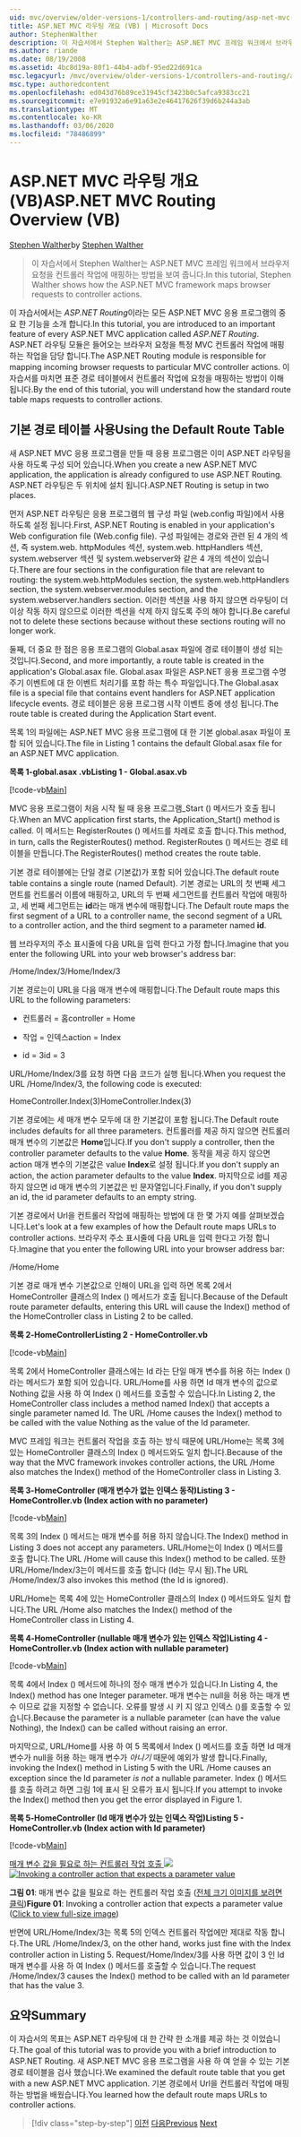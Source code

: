 ```yaml
---
uid: mvc/overview/older-versions-1/controllers-and-routing/asp-net-mvc-routing-overview-vb
title: ASP.NET MVC 라우팅 개요 (VB) | Microsoft Docs
author: StephenWalther
description: 이 자습서에서 Stephen Walther는 ASP.NET MVC 프레임 워크에서 브라우저 요청을 컨트롤러 작업에 매핑하는 방법을 보여 줍니다.
ms.author: riande
ms.date: 08/19/2008
ms.assetid: 4bc8d19a-80f1-44b4-adbf-95ed22d691ca
msc.legacyurl: /mvc/overview/older-versions-1/controllers-and-routing/asp-net-mvc-routing-overview-vb
msc.type: authoredcontent
ms.openlocfilehash: ed043d76b89ce31945cf3423b0c5afca9383cc21
ms.sourcegitcommit: e7e91932a6e91a63e2e46417626f39d6b244a3ab
ms.translationtype: MT
ms.contentlocale: ko-KR
ms.lasthandoff: 03/06/2020
ms.locfileid: "78486899"
---
```

# <a name="aspnet-mvc-routing-overview-vb"></a><span data-ttu-id="28420-103">ASP.NET MVC 라우팅 개요(VB)</span><span class="sxs-lookup"><span data-stu-id="28420-103">ASP.NET MVC Routing Overview (VB)</span></span>

<span data-ttu-id="28420-104">[Stephen Walther](https://github.com/StephenWalther)</span><span class="sxs-lookup"><span data-stu-id="28420-104">by [Stephen Walther](https://github.com/StephenWalther)</span></span>

> <span data-ttu-id="28420-105">이 자습서에서 Stephen Walther는 ASP.NET MVC 프레임 워크에서 브라우저 요청을 컨트롤러 작업에 매핑하는 방법을 보여 줍니다.</span><span class="sxs-lookup"><span data-stu-id="28420-105">In this tutorial, Stephen Walther shows how the ASP.NET MVC framework maps browser requests to controller actions.</span></span>

<span data-ttu-id="28420-106">이 자습서에서는 *ASP.NET Routing*이라는 모든 ASP.NET MVC 응용 프로그램의 중요 한 기능을 소개 합니다.</span><span class="sxs-lookup"><span data-stu-id="28420-106">In this tutorial, you are introduced to an important feature of every ASP.NET MVC application called *ASP.NET Routing*.</span></span> <span data-ttu-id="28420-107">ASP.NET 라우팅 모듈은 들어오는 브라우저 요청을 특정 MVC 컨트롤러 작업에 매핑하는 작업을 담당 합니다.</span><span class="sxs-lookup"><span data-stu-id="28420-107">The ASP.NET Routing module is responsible for mapping incoming browser requests to particular MVC controller actions.</span></span> <span data-ttu-id="28420-108">이 자습서를 마치면 표준 경로 테이블에서 컨트롤러 작업에 요청을 매핑하는 방법이 이해 됩니다.</span><span class="sxs-lookup"><span data-stu-id="28420-108">By the end of this tutorial, you will understand how the standard route table maps requests to controller actions.</span></span>

## <a name="using-the-default-route-table"></a><span data-ttu-id="28420-109">기본 경로 테이블 사용</span><span class="sxs-lookup"><span data-stu-id="28420-109">Using the Default Route Table</span></span>

<span data-ttu-id="28420-110">새 ASP.NET MVC 응용 프로그램을 만들 때 응용 프로그램은 이미 ASP.NET 라우팅을 사용 하도록 구성 되어 있습니다.</span><span class="sxs-lookup"><span data-stu-id="28420-110">When you create a new ASP.NET MVC application, the application is already configured to use ASP.NET Routing.</span></span> <span data-ttu-id="28420-111">ASP.NET 라우팅은 두 위치에 설치 됩니다.</span><span class="sxs-lookup"><span data-stu-id="28420-111">ASP.NET Routing is setup in two places.</span></span>

<span data-ttu-id="28420-112">먼저 ASP.NET 라우팅은 응용 프로그램의 웹 구성 파일 (web.config 파일)에서 사용 하도록 설정 됩니다.</span><span class="sxs-lookup"><span data-stu-id="28420-112">First, ASP.NET Routing is enabled in your application's Web configuration file (Web.config file).</span></span> <span data-ttu-id="28420-113">구성 파일에는 경로와 관련 된 4 개의 섹션, 즉 system.web. httpModules 섹션, system.web. httpHandlers 섹션, system.webserver 섹션 및 system.webserver와 같은 4 개의 섹션이 있습니다.</span><span class="sxs-lookup"><span data-stu-id="28420-113">There are four sections in the configuration file that are relevant to routing: the system.web.httpModules section, the system.web.httpHandlers section, the system.webserver.modules section, and the system.webserver.handlers section.</span></span> <span data-ttu-id="28420-114">이러한 섹션을 사용 하지 않으면 라우팅이 더 이상 작동 하지 않으므로 이러한 섹션을 삭제 하지 않도록 주의 해야 합니다.</span><span class="sxs-lookup"><span data-stu-id="28420-114">Be careful not to delete these sections because without these sections routing will no longer work.</span></span>

<span data-ttu-id="28420-115">둘째, 더 중요 한 점은 응용 프로그램의 Global.asax 파일에 경로 테이블이 생성 되는 것입니다.</span><span class="sxs-lookup"><span data-stu-id="28420-115">Second, and more importantly, a route table is created in the application's Global.asax file.</span></span> <span data-ttu-id="28420-116">Global.asax 파일은 ASP.NET 응용 프로그램 수명 주기 이벤트에 대 한 이벤트 처리기를 포함 하는 특수 파일입니다.</span><span class="sxs-lookup"><span data-stu-id="28420-116">The Global.asax file is a special file that contains event handlers for ASP.NET application lifecycle events.</span></span> <span data-ttu-id="28420-117">경로 테이블은 응용 프로그램 시작 이벤트 중에 생성 됩니다.</span><span class="sxs-lookup"><span data-stu-id="28420-117">The route table is created during the Application Start event.</span></span>

<span data-ttu-id="28420-118">목록 1의 파일에는 ASP.NET MVC 응용 프로그램에 대 한 기본 global.asax 파일이 포함 되어 있습니다.</span><span class="sxs-lookup"><span data-stu-id="28420-118">The file in Listing 1 contains the default Global.asax file for an ASP.NET MVC application.</span></span>

<span data-ttu-id="28420-119">**목록 1-global.asax .vb**</span><span class="sxs-lookup"><span data-stu-id="28420-119">**Listing 1 - Global.asax.vb**</span></span>

[!code-vb[Main](asp-net-mvc-routing-overview-vb/samples/sample1.vb)]

<span data-ttu-id="28420-120">MVC 응용 프로그램이 처음 시작 될 때 응용 프로그램\_Start () 메서드가 호출 됩니다.</span><span class="sxs-lookup"><span data-stu-id="28420-120">When an MVC application first starts, the Application\_Start() method is called.</span></span> <span data-ttu-id="28420-121">이 메서드는 RegisterRoutes () 메서드를 차례로 호출 합니다.</span><span class="sxs-lookup"><span data-stu-id="28420-121">This method, in turn, calls the RegisterRoutes() method.</span></span> <span data-ttu-id="28420-122">RegisterRoutes () 메서드는 경로 테이블을 만듭니다.</span><span class="sxs-lookup"><span data-stu-id="28420-122">The RegisterRoutes() method creates the route table.</span></span>

<span data-ttu-id="28420-123">기본 경로 테이블에는 단일 경로 (기본값)가 포함 되어 있습니다.</span><span class="sxs-lookup"><span data-stu-id="28420-123">The default route table contains a single route (named Default).</span></span> <span data-ttu-id="28420-124">기본 경로는 URL의 첫 번째 세그먼트를 컨트롤러 이름에 매핑하고, URL의 두 번째 세그먼트를 컨트롤러 작업에 매핑하고, 세 번째 세그먼트는 **id**라는 매개 변수에 매핑합니다.</span><span class="sxs-lookup"><span data-stu-id="28420-124">The Default route maps the first segment of a URL to a controller name, the second segment of a URL to a controller action, and the third segment to a parameter named **id**.</span></span>

<span data-ttu-id="28420-125">웹 브라우저의 주소 표시줄에 다음 URL을 입력 한다고 가정 합니다.</span><span class="sxs-lookup"><span data-stu-id="28420-125">Imagine that you enter the following URL into your web browser's address bar:</span></span>

<span data-ttu-id="28420-126">/Home/Index/3</span><span class="sxs-lookup"><span data-stu-id="28420-126">/Home/Index/3</span></span>

<span data-ttu-id="28420-127">기본 경로는이 URL을 다음 매개 변수에 매핑합니다.</span><span class="sxs-lookup"><span data-stu-id="28420-127">The Default route maps this URL to the following parameters:</span></span>

- <span data-ttu-id="28420-128">컨트롤러 = 홈</span><span class="sxs-lookup"><span data-stu-id="28420-128">controller = Home</span></span>

- <span data-ttu-id="28420-129">작업 = 인덱스</span><span class="sxs-lookup"><span data-stu-id="28420-129">action = Index</span></span>

- <span data-ttu-id="28420-130">id = 3</span><span class="sxs-lookup"><span data-stu-id="28420-130">id = 3</span></span>

<span data-ttu-id="28420-131">URL/Home/Index/3를 요청 하면 다음 코드가 실행 됩니다.</span><span class="sxs-lookup"><span data-stu-id="28420-131">When you request the URL /Home/Index/3, the following code is executed:</span></span>

<span data-ttu-id="28420-132">HomeController.Index(3)</span><span class="sxs-lookup"><span data-stu-id="28420-132">HomeController.Index(3)</span></span>

<span data-ttu-id="28420-133">기본 경로에는 세 매개 변수 모두에 대 한 기본값이 포함 됩니다.</span><span class="sxs-lookup"><span data-stu-id="28420-133">The Default route includes defaults for all three parameters.</span></span> <span data-ttu-id="28420-134">컨트롤러를 제공 하지 않으면 컨트롤러 매개 변수의 기본값은 **Home**입니다.</span><span class="sxs-lookup"><span data-stu-id="28420-134">If you don't supply a controller, then the controller parameter defaults to the value **Home**.</span></span> <span data-ttu-id="28420-135">동작을 제공 하지 않으면 action 매개 변수의 기본값은 value **Index**로 설정 됩니다.</span><span class="sxs-lookup"><span data-stu-id="28420-135">If you don't supply an action, the action parameter defaults to the value **Index**.</span></span> <span data-ttu-id="28420-136">마지막으로 id를 제공 하지 않으면 id 매개 변수의 기본값은 빈 문자열입니다.</span><span class="sxs-lookup"><span data-stu-id="28420-136">Finally, if you don't supply an id, the id parameter defaults to an empty string.</span></span>

<span data-ttu-id="28420-137">기본 경로에서 Url을 컨트롤러 작업에 매핑하는 방법에 대 한 몇 가지 예를 살펴보겠습니다.</span><span class="sxs-lookup"><span data-stu-id="28420-137">Let's look at a few examples of how the Default route maps URLs to controller actions.</span></span> <span data-ttu-id="28420-138">브라우저 주소 표시줄에 다음 URL을 입력 한다고 가정 합니다.</span><span class="sxs-lookup"><span data-stu-id="28420-138">Imagine that you enter the following URL into your browser address bar:</span></span>

<span data-ttu-id="28420-139">/Home</span><span class="sxs-lookup"><span data-stu-id="28420-139">/Home</span></span>

<span data-ttu-id="28420-140">기본 경로 매개 변수 기본값으로 인해이 URL을 입력 하면 목록 2에서 HomeController 클래스의 Index () 메서드가 호출 됩니다.</span><span class="sxs-lookup"><span data-stu-id="28420-140">Because of the Default route parameter defaults, entering this URL will cause the Index() method of the HomeController class in Listing 2 to be called.</span></span>

<span data-ttu-id="28420-141">**목록 2-HomeController**</span><span class="sxs-lookup"><span data-stu-id="28420-141">**Listing 2 - HomeController.vb**</span></span>

[!code-vb[Main](asp-net-mvc-routing-overview-vb/samples/sample2.vb)]

<span data-ttu-id="28420-142">목록 2에서 HomeController 클래스에는 Id 라는 단일 매개 변수를 허용 하는 Index () 라는 메서드가 포함 되어 있습니다. URL/Home를 사용 하면 Id 매개 변수의 값으로 Nothing 값을 사용 하 여 Index () 메서드를 호출할 수 있습니다.</span><span class="sxs-lookup"><span data-stu-id="28420-142">In Listing 2, the HomeController class includes a method named Index() that accepts a single parameter named Id. The URL /Home causes the Index() method to be called with the value Nothing as the value of the Id parameter.</span></span>

<span data-ttu-id="28420-143">MVC 프레임 워크는 컨트롤러 작업을 호출 하는 방식 때문에 URL/Home는 목록 3에 있는 HomeController 클래스의 Index () 메서드와도 일치 합니다.</span><span class="sxs-lookup"><span data-stu-id="28420-143">Because of the way that the MVC framework invokes controller actions, the URL /Home also matches the Index() method of the HomeController class in Listing 3.</span></span>

<span data-ttu-id="28420-144">**목록 3-HomeController (매개 변수가 없는 인덱스 동작)**</span><span class="sxs-lookup"><span data-stu-id="28420-144">**Listing 3 - HomeController.vb (Index action with no parameter)**</span></span>

[!code-vb[Main](asp-net-mvc-routing-overview-vb/samples/sample3.vb)]

<span data-ttu-id="28420-145">목록 3의 Index () 메서드는 매개 변수를 허용 하지 않습니다.</span><span class="sxs-lookup"><span data-stu-id="28420-145">The Index() method in Listing 3 does not accept any parameters.</span></span> <span data-ttu-id="28420-146">URL/Home는이 Index () 메서드를 호출 합니다.</span><span class="sxs-lookup"><span data-stu-id="28420-146">The URL /Home will cause this Index() method to be called.</span></span> <span data-ttu-id="28420-147">또한 URL/Home/Index/3는이 메서드를 호출 합니다 (Id는 무시 됨).</span><span class="sxs-lookup"><span data-stu-id="28420-147">The URL /Home/Index/3 also invokes this method (the Id is ignored).</span></span>

<span data-ttu-id="28420-148">URL/Home는 목록 4에 있는 HomeController 클래스의 Index () 메서드와도 일치 합니다.</span><span class="sxs-lookup"><span data-stu-id="28420-148">The URL /Home also matches the Index() method of the HomeController class in Listing 4.</span></span>

<span data-ttu-id="28420-149">**목록 4-HomeController (nullable 매개 변수가 있는 인덱스 작업)**</span><span class="sxs-lookup"><span data-stu-id="28420-149">**Listing 4 - HomeController.vb (Index action with nullable parameter)**</span></span>

[!code-vb[Main](asp-net-mvc-routing-overview-vb/samples/sample4.vb)]

<span data-ttu-id="28420-150">목록 4에서 Index () 메서드에 하나의 정수 매개 변수가 있습니다.</span><span class="sxs-lookup"><span data-stu-id="28420-150">In Listing 4, the Index() method has one Integer parameter.</span></span> <span data-ttu-id="28420-151">매개 변수는 null을 허용 하는 매개 변수 이므로 값을 지정할 수 없습니다. 오류를 발생 시 키 지 않고 인덱스 ()를 호출할 수 있습니다.</span><span class="sxs-lookup"><span data-stu-id="28420-151">Because the parameter is a nullable parameter (can have the value Nothing), the Index() can be called without raising an error.</span></span>

<span data-ttu-id="28420-152">마지막으로, URL/Home를 사용 하 여 5 목록에서 Index () 메서드를 호출 하면 Id 매개 변수가 null을 허용 하는 매개 변수가 *아니기* 때문에 예외가 발생 합니다.</span><span class="sxs-lookup"><span data-stu-id="28420-152">Finally, invoking the Index() method in Listing 5 with the URL /Home causes an exception since the Id parameter *is not* a nullable parameter.</span></span> <span data-ttu-id="28420-153">Index () 메서드를 호출 하려고 하면 그림 1에 표시 된 오류가 표시 됩니다.</span><span class="sxs-lookup"><span data-stu-id="28420-153">If you attempt to invoke the Index() method then you get the error displayed in Figure 1.</span></span>

<span data-ttu-id="28420-154">**목록 5-HomeController (Id 매개 변수가 있는 인덱스 작업)**</span><span class="sxs-lookup"><span data-stu-id="28420-154">**Listing 5 - HomeController.vb (Index action with Id parameter)**</span></span>

[!code-vb[Main](asp-net-mvc-routing-overview-vb/samples/sample5.vb)]

<span data-ttu-id="28420-155">[매개 변수 값을 필요로 하는 컨트롤러 작업 호출 ![](asp-net-mvc-routing-overview-vb/_static/image1.jpg)](asp-net-mvc-routing-overview-vb/_static/image1.png)</span><span class="sxs-lookup"><span data-stu-id="28420-155">[![Invoking a controller action that expects a parameter value](asp-net-mvc-routing-overview-vb/_static/image1.jpg)](asp-net-mvc-routing-overview-vb/_static/image1.png)</span></span>

<span data-ttu-id="28420-156">**그림 01**: 매개 변수 값을 필요로 하는 컨트롤러 작업 호출 ([전체 크기 이미지를 보려면 클릭](asp-net-mvc-routing-overview-vb/_static/image2.png))</span><span class="sxs-lookup"><span data-stu-id="28420-156">**Figure 01**: Invoking a controller action that expects a parameter value ([Click to view full-size image](asp-net-mvc-routing-overview-vb/_static/image2.png))</span></span>

<span data-ttu-id="28420-157">반면에 URL/Home/Index/3는 목록 5의 인덱스 컨트롤러 작업에만 제대로 작동 합니다.</span><span class="sxs-lookup"><span data-stu-id="28420-157">The URL /Home/Index/3, on the other hand, works just fine with the Index controller action in Listing 5.</span></span> <span data-ttu-id="28420-158">Request/Home/Index/3를 사용 하면 값이 3 인 Id 매개 변수를 사용 하 여 Index () 메서드를 호출할 수 있습니다.</span><span class="sxs-lookup"><span data-stu-id="28420-158">The request /Home/Index/3 causes the Index() method to be called with an Id parameter that has the value 3.</span></span>

## <a name="summary"></a><span data-ttu-id="28420-159">요약</span><span class="sxs-lookup"><span data-stu-id="28420-159">Summary</span></span>

<span data-ttu-id="28420-160">이 자습서의 목표는 ASP.NET 라우팅에 대 한 간략 한 소개를 제공 하는 것 이었습니다.</span><span class="sxs-lookup"><span data-stu-id="28420-160">The goal of this tutorial was to provide you with a brief introduction to ASP.NET Routing.</span></span> <span data-ttu-id="28420-161">새 ASP.NET MVC 응용 프로그램을 사용 하 여 얻을 수 있는 기본 경로 테이블을 검사 했습니다.</span><span class="sxs-lookup"><span data-stu-id="28420-161">We examined the default route table that you get with a new ASP.NET MVC application.</span></span> <span data-ttu-id="28420-162">기본 경로에서 Url을 컨트롤러 작업에 매핑하는 방법을 배웠습니다.</span><span class="sxs-lookup"><span data-stu-id="28420-162">You learned how the default route maps URLs to controller actions.</span></span>

> [!div class="step-by-step"]
> <span data-ttu-id="28420-163">[이전](creating-an-action-cs.md)
> [다음](understanding-action-filters-vb.md)</span><span class="sxs-lookup"><span data-stu-id="28420-163">[Previous](creating-an-action-cs.md)
[Next](understanding-action-filters-vb.md)</span></span>
